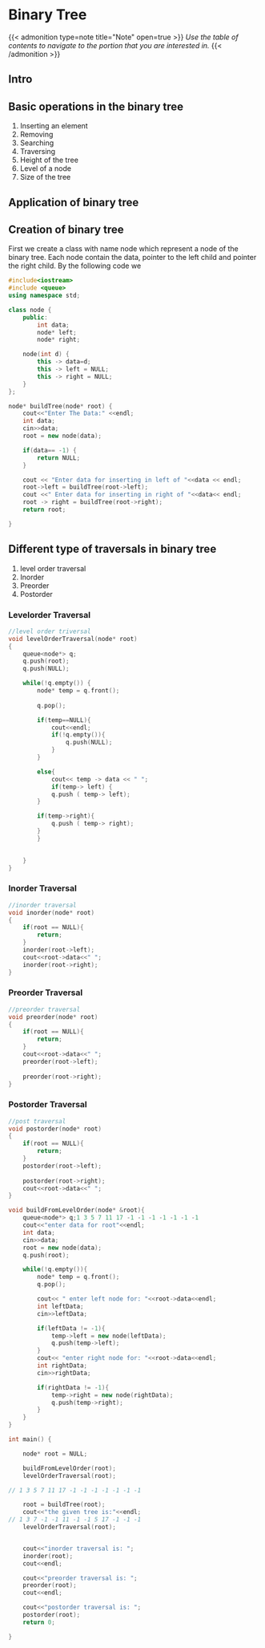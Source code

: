 # Binary Tree



<!--more-->

{{< admonition type=note title="Note" open=true >}}
_Use the table of contents to navigate to the portion that you are interested in._
{{< /admonition >}}

## Intro


## Basic operations in the binary tree
1. Inserting an element
2. Removing
3. Searching
4. Traversing
5. Height of the tree
6. Level of a node
7. Size of the tree


## Application of binary tree


## Creation of binary tree
First we create a class with name node which represent a node of the binary tree. Each node contain the data, pointer to the left child and pointer the right child. By the following code we 

```c++
#include<iostream>
#include <queue>
using namespace std;

class node {
    public:
        int data;
        node* left;
        node* right;

    node(int d) {
        this -> data=d;
        this -> left = NULL;
        this -> right = NULL;
    }
};
```

```c++
node* buildTree(node* root) {
    cout<<"Enter The Data:" <<endl;
    int data;
    cin>>data;
    root = new node(data);

    if(data== -1) {
        return NULL;
    }

    cout << "Enter data for inserting in left of "<<data << endl;
    root->left = buildTree(root->left);
    cout <<" Enter data for inserting in right of "<<data<< endl;
    root -> right = buildTree(root->right);
    return root;

}
```
## Different type of traversals in binary tree
1. level order traversal
2. Inorder
3. Preorder
4. Postorder

### Levelorder Traversal

```c++
//level order triversal
void levelOrderTraversal(node* root)
{
    queue<node*> q;
    q.push(root);
    q.push(NULL);

    while(!q.empty()) {
        node* temp = q.front();
        
        q.pop();

        if(temp==NULL){
            cout<<endl;
            if(!q.empty()){
                q.push(NULL);
            }
        }

        else{
            cout<< temp -> data << " ";
            if(temp-> left) {
            q.push ( temp-> left);
        }

        if(temp->right){
            q.push ( temp-> right);
        }
        }
        

    }
}
```
### Inorder Traversal

```c++
//inorder traversal
void inorder(node* root)
{
    if(root == NULL){
        return;
    }
    inorder(root->left);
    cout<<root->data<<" ";
    inorder(root->right);
}
```

### Preorder Traversal
```c++
//preorder traversal
void preorder(node* root)
{
    if(root == NULL){
        return;
    }
    cout<<root->data<<" ";
    preorder(root->left);
    
    preorder(root->right);
}
```

### Postorder Traversal
```c++
//post traversal
void postorder(node* root)
{
    if(root == NULL){
        return;
    }
    postorder(root->left);
    
    postorder(root->right);
    cout<<root->data<<" ";
}
```


```c++
void buildFromLevelOrder(node* &root){
    queue<node*> q;1 3 5 7 11 17 -1 -1 -1 -1 -1 -1 -1
    cout<<"enter data for root"<<endl;
    int data;
    cin>>data;
    root = new node(data);
    q.push(root);

    while(!q.empty()){
        node* temp = q.front();
        q.pop();

        cout<< " enter left node for: "<<root->data<<endl;
        int leftData;
        cin>>leftData;

        if(leftData != -1){
            temp->left = new node(leftData);
            q.push(temp->left);
        }
        cout<< "enter right node for: "<<root->data<<endl;
        int rightData;
        cin>>rightData;

        if(rightData != -1){
            temp->right = new node(rightData);
            q.push(temp->right);
        }
    }
}
```


```c++
int main() {

    node* root = NULL;

    buildFromLevelOrder(root);
    levelOrderTraversal(root);

// 1 3 5 7 11 17 -1 -1 -1 -1 -1 -1 -1

    root = buildTree(root);
    cout<<"the given tree is:"<<endl; 
// 1 3 7 -1 -1 11 -1 -1 5 17 -1 -1 -1
    levelOrderTraversal(root);


    cout<<"inorder traversal is: ";
    inorder(root);
    cout<<endl;

    cout<<"preorder traversal is: ";
    preorder(root);
    cout<<endl;

    cout<<"postorder traversal is: ";
    postorder(root);
    return 0;

}
```

